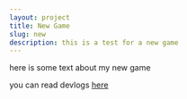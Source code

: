 ```yaml
---
layout: project
title: New Game
slug: new
description: this is a test for a new game
---
```


here is some text about my new game

you can read devlogs [here](/devlogs/new/)